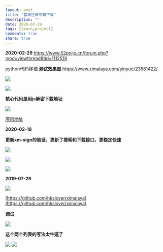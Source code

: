 ```yaml
---
layout: post
title: "喜马拉雅专辑下载"
description: ""
date: 2020-02-29
tags: [learn,project]
comments: true
share: true
---
```


**2020-02-29**
https://www.52pojie.cn/forum.php?mod=viewthread&tid=1112519

python代码移植
**测试效果图**
https://www.ximalaya.com/yinyue/23581422/

![](https://gitee.com/hkslover/blog_img/raw/master/2020/%E5%BE%AE%E4%BF%A1%E6%88%AA%E5%9B%BE_20200229140447.png)

![](https://gitee.com/hkslover/blog_img/raw/master/2020/%E5%BE%AE%E4%BF%A1%E6%88%AA%E5%9B%BE_20200229140631.png)

**核心代码是用js解密下载地址**

![](https://gitee.com/hkslover/blog_img/raw/master/2020/%E5%BE%AE%E4%BF%A1%E6%88%AA%E5%9B%BE_20200229141323.png)

[项目地址](https://github.com/hkslover/ximalaya/tree/master/pay)

**2020-02-18**

**更新xm-sign的验证，更新了搜索和下载接口，更稳定快速**

![](https://gitee.com/hkslover/blog_img/raw/master/2020/%E5%BE%AE%E4%BF%A1%E6%88%AA%E5%9B%BE_20200214125951.png)

![](https://gitee.com/hkslover/blog_img/raw/master/2020/QQ%E6%88%AA%E5%9B%BE20200218120333.png)

![](https://gitee.com/hkslover/blog_img/raw/master/2020/QQ%E6%88%AA%E5%9B%BE20200218120302.png)

**2019-07-29**

![](https://gitee.com/hkslover/blog_img/raw/master/%E6%B7%B1%E5%BA%A6%E6%88%AA%E5%9B%BE_%E9%80%89%E6%8B%A9%E5%8C%BA%E5%9F%9F_20191013121609.png)

[https://github.com/hkslover/ximalaya](https://github.com/hkslover/ximalaya)

**调试**

![](https://gitee.com/hkslover/blog_img/blob/master/QQ%E6%88%AA%E5%9B%BE20190729183014.png)

**这个两个列表的写法太牛逼了**

![](https://gitee.com/hkslover/blog_img/raw/master/QQ%E6%88%AA%E5%9B%BE20190729223838.png)
![](https://gitee.com/hkslover/blog_img/raw/master/QQ%E6%88%AA%E5%9B%BE20190729223918.png)

